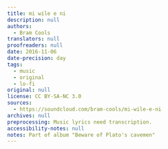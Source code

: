 ```yaml
---
title: mi wile e ni
description: null
authors:
  - Bram Cools
translators: null
proofreaders: null
date: 2016-11-06
date-precision: day
tags:
  - music
  - original
  - lo-fi
original: null
license: CC BY-SA-NC 3.0
sources:
  - https://soundcloud.com/bram-cools/mi-wile-e-ni
archives: null
preprocessing: Music lyrics need transcription.
accessibility-notes: null
notes: Part of album "Beware of Plato's cavemen"
---
```


<!-- Song from the album 'Beware of Plato's cavemen', sung in the constructed minimal language of toki pona. -->